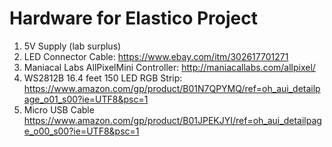Hardware for Elastico Project
=============================

1. 5V Supply (lab surplus)
2. LED Connector Cable: https://www.ebay.com/itm/302617701271
3. Maniacal Labs AllPixelMini Controller: http://maniacallabs.com/allpixel/
4. WS2812B 16.4 feet 150 LED RGB Strip: https://www.amazon.com/gp/product/B01N7QPYMQ/ref=oh_aui_detailpage_o01_s00?ie=UTF8&psc=1
5. Micro USB Cable https://www.amazon.com/gp/product/B01JPEKJYI/ref=oh_aui_detailpage_o00_s00?ie=UTF8&psc=1
